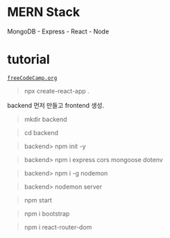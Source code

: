 # MERN Stack

MongoDB - Express - React - Node

# tutorial
[`freeCodeCamp.org`](https://www.youtube.com/watch?v=7CqJlxBYj-M)



> npx create-react-app .

backend 먼저 만들고 frontend 생성.

> mkdir backend

> cd backend

>backend> npm init -y

>backend> npm i express cors mongoose dotenv

>backend> npm i -g nodemon

>backend> nodemon server


> npm start

> npm i bootstrap

> npm i react-router-dom
